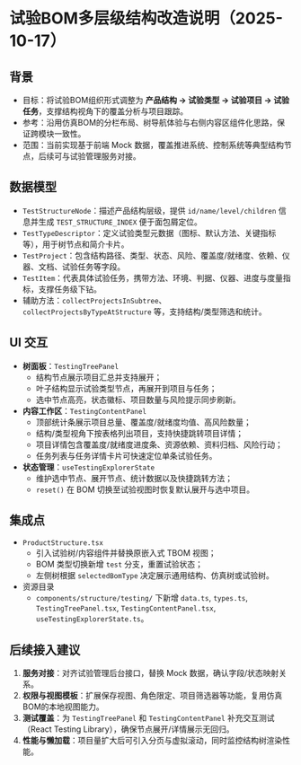 # 试验BOM多层级结构改造说明（2025-10-17）

## 背景
- 目标：将试验BOM组织形式调整为 **产品结构 → 试验类型 → 试验项目 → 试验任务**，支撑结构视角下的覆盖分析与项目跟踪。
- 参考：沿用仿真BOM的分栏布局、树导航体验与右侧内容区组件化思路，保证跨模块一致性。
- 范围：当前实现基于前端 Mock 数据，覆盖推进系统、控制系统等典型结构节点，后续可与试验管理服务对接。

## 数据模型
- `TestStructureNode`：描述产品结构层级，提供 `id/name/level/children` 信息并生成 `TEST_STRUCTURE_INDEX` 便于面包屑定位。
- `TestTypeDescriptor`：定义试验类型元数据（图标、默认方法、关键指标等），用于树节点和简介卡片。
- `TestProject`：包含结构路径、类型、状态、风险、覆盖度/就绪度、依赖、仪器、文档、试验任务等字段。
- `TestItem`：代表具体试验任务，携带方法、环境、判据、仪器、进度与度量指标，支撑任务级下钻。
- 辅助方法：`collectProjectsInSubtree`、`collectProjectsByTypeAtStructure` 等，支持结构/类型筛选和统计。

## UI 交互
- **树面板**：`TestingTreePanel`
  - 结构节点展示项目汇总并支持展开；
  - 叶子结构显示试验类型节点，再展开到项目与任务；
  - 选中节点高亮，状态徽标、项目数量与风险提示同步刷新。
- **内容工作区**：`TestingContentPanel`
  - 顶部统计条展示项目总量、覆盖度/就绪度均值、高风险数量；
  - 结构/类型视角下按表格列出项目，支持快捷跳转项目详情；
  - 项目详情包含覆盖度/就绪度进度条、资源依赖、资料归档、风险行动；
  - 任务列表与任务详情卡片可快速定位单条试验任务。
- **状态管理**：`useTestingExplorerState`
  - 维护选中节点、展开节点、统计数据以及快捷跳转方法；
  - `reset()` 在 BOM 切换至试验视图时恢复默认展开与选中项目。

## 集成点
- `ProductStructure.tsx`
  - 引入试验树/内容组件并替换原嵌入式 TBOM 视图；
  - BOM 类型切换新增 `test` 分支，重置试验状态；
  - 左侧树根据 `selectedBomType` 决定展示通用结构、仿真树或试验树。
- 资源目录
  - `components/structure/testing/` 下新增 `data.ts`, `types.ts`, `TestingTreePanel.tsx`, `TestingContentPanel.tsx`, `useTestingExplorerState.ts`。

## 后续接入建议
1. **服务对接**：对齐试验管理后台接口，替换 Mock 数据，确认字段/状态映射关系。
2. **权限与视图模板**：扩展保存视图、角色限定、项目筛选器等功能，复用仿真BOM的本地视图能力。
3. **测试覆盖**：为 `TestingTreePanel` 和 `TestingContentPanel` 补充交互测试（React Testing Library），确保节点展开/详情展示无回归。
4. **性能与懒加载**：项目量扩大后可引入分页与虚拟滚动，同时监控结构树渲染性能。
